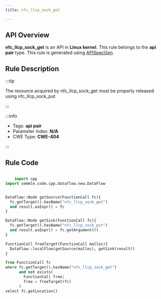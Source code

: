 ```yaml
---
title: nfc_llcp_sock_get

---
```



## API Overview
**nfc_llcp_sock_get** is an API in **Linux kernel**. This rule belongs to the **api pair** type. This rule is generated using [APISpecGen](../../tools/APISpecGen).
## Rule Description

:::tip

The resource acquired by nfc_llcp_sock_get must be properly released using nfc_llcp_sock_put

:::

:::info

- Tags: **api pair**
- Parameter Index: **N/A**
- CWE Type: **CWE-404**

:::

## Rule Code
```python

    import cpp
import semmle.code.cpp.dataflow.new.DataFlow


DataFlow::Node getSource(FunctionCall fc){
  fc.getTarget().hasName("nfc_llcp_sock_get")
  and result.asExpr() = fc
}

DataFlow::Node getSink(FunctionCall fc){
  fc.getTarget().hasName("nfc_llcp_sock_put")
  and result.asExpr() = fc.getArgument(0)
}

FunctionCall freeTarget(FunctionCall malloc){
  DataFlow::localFlow(getSource(malloc), getSink(result))
}

from FunctionCall fc
where fc.getTarget().hasName("nfc_llcp_sock_get")
      and not exists(
        FunctionCall free| 
        free = freeTarget(fc)
      )
select fc.getLocation()

    
```